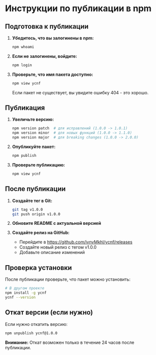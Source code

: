 # Инструкции по публикации в npm

## Подготовка к публикации

1. **Убедитесь, что вы залогинены в npm:**
   ```bash
   npm whoami
   ```

2. **Если не залогинены, войдите:**
   ```bash
   npm login
   ```

3. **Проверьте, что имя пакета доступно:**
   ```bash
   npm view ycnf
   ```
   Если пакет не существует, вы увидите ошибку 404 - это хорошо.

## Публикация

1. **Увеличьте версию:**
   ```bash
   npm version patch  # для исправлений (1.0.0 -> 1.0.1)
   npm version minor  # для новых функций (1.0.0 -> 1.1.0)
   npm version major  # для breaking changes (1.0.0 -> 2.0.0)
   ```

2. **Опубликуйте пакет:**
   ```bash
   npm publish
   ```

3. **Проверьте публикацию:**
   ```bash
   npm view ycnf
   ```

## После публикации

1. **Создайте тег в Git:**
   ```bash
   git tag v1.0.0
   git push origin v1.0.0
   ```

2. **Обновите README с актуальной версией**

3. **Создайте релиз на GitHub:**
   - Перейдите в https://github.com/ivnvMkhl/ycnf/releases
   - Создайте новый релиз с тегом v1.0.0
   - Добавьте описание изменений

## Проверка установки

После публикации проверьте, что пакет можно установить:

```bash
# В другом проекте
npm install -g ycnf
ycnf --version
```

## Откат версии (если нужно)

Если нужно откатить версию:

```bash
npm unpublish ycnf@1.0.0
```

**Внимание:** Откат возможен только в течение 24 часов после публикации.

